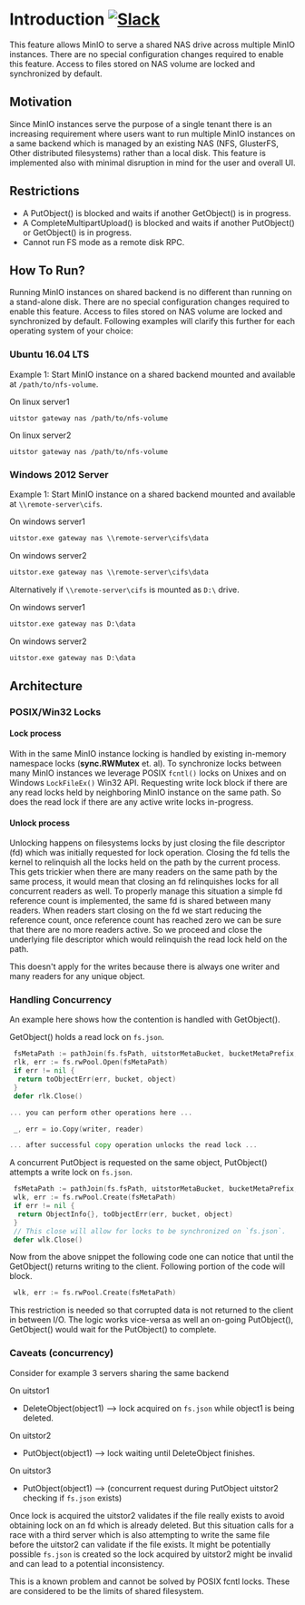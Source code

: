 # Introduction [![Slack](https://slack.min.io/slack?type=svg)](https://slack.min.io)

This feature allows MinIO to serve a shared NAS drive across multiple MinIO instances. There are no special configuration changes required to enable this feature. Access to files stored on NAS volume are locked and synchronized by default.

## Motivation

Since MinIO instances serve the purpose of a single tenant there is an increasing requirement where users want to run multiple MinIO instances on a same backend which is managed by an existing NAS (NFS, GlusterFS, Other distributed filesystems) rather than a local disk. This feature is implemented also with minimal disruption in mind for the user and overall UI.

## Restrictions

* A PutObject() is blocked and waits if another GetObject() is in progress.
* A CompleteMultipartUpload() is blocked and waits if another PutObject() or GetObject() is in progress.
* Cannot run FS mode as a remote disk RPC.

## How To Run?

Running MinIO instances on shared backend is no different than running on a stand-alone disk. There are no special configuration changes required to enable this feature. Access to files stored on NAS volume are locked and synchronized by default. Following examples will clarify this further for each operating system of your choice:

### Ubuntu 16.04 LTS

Example 1: Start MinIO instance on a shared backend mounted and available at `/path/to/nfs-volume`.

On linux server1

```shell
uitstor gateway nas /path/to/nfs-volume
```

On linux server2

```shell
uitstor gateway nas /path/to/nfs-volume
```

### Windows 2012 Server

Example 1: Start MinIO instance on a shared backend mounted and available at `\\remote-server\cifs`.

On windows server1

```cmd
uitstor.exe gateway nas \\remote-server\cifs\data
```

On windows server2

```cmd
uitstor.exe gateway nas \\remote-server\cifs\data
```

Alternatively if `\\remote-server\cifs` is mounted as `D:\` drive.

On windows server1

```cmd
uitstor.exe gateway nas D:\data
```

On windows server2

```cmd
uitstor.exe gateway nas D:\data
```

## Architecture

### POSIX/Win32 Locks

#### Lock process

With in the same MinIO instance locking is handled by existing in-memory namespace locks (**sync.RWMutex** et. al).  To synchronize locks between many MinIO instances we leverage POSIX `fcntl()` locks on Unixes and on Windows `LockFileEx()` Win32 API. Requesting write lock block if there are any read locks held by neighboring MinIO instance on the same path. So does the read lock if there are any active write locks in-progress.

#### Unlock process

Unlocking happens on filesystems locks by just closing the file descriptor (fd) which was initially requested for lock operation. Closing the fd tells the kernel to relinquish all the locks held on the path by the current process. This gets trickier when there are many readers on the same path by the same process, it would mean that closing an fd relinquishes locks for all concurrent readers as well. To properly manage this situation a simple fd reference count is implemented, the same fd is shared between many readers. When readers start closing on the fd we start reducing the reference count, once reference count has reached zero we can be sure that there are no more readers active. So we proceed and close the underlying file descriptor which would relinquish the read lock held on the path.

This doesn't apply for the writes because there is always one writer and many readers for any unique object.

### Handling Concurrency

An example here shows how the contention is handled with GetObject().

GetObject() holds a read lock on `fs.json`.

```go
 fsMetaPath := pathJoin(fs.fsPath, uitstorMetaBucket, bucketMetaPrefix, bucket, object, fsMetaJSONFile)
 rlk, err := fs.rwPool.Open(fsMetaPath)
 if err != nil {
  return toObjectErr(err, bucket, object)
 }
 defer rlk.Close()

... you can perform other operations here ...

 _, err = io.Copy(writer, reader)

... after successful copy operation unlocks the read lock ...
```

A concurrent PutObject is requested on the same object, PutObject() attempts a write lock on `fs.json`.

```go
 fsMetaPath := pathJoin(fs.fsPath, uitstorMetaBucket, bucketMetaPrefix, bucket, object, fsMetaJSONFile)
 wlk, err := fs.rwPool.Create(fsMetaPath)
 if err != nil {
  return ObjectInfo{}, toObjectErr(err, bucket, object)
 }
 // This close will allow for locks to be synchronized on `fs.json`.
 defer wlk.Close()
```

Now from the above snippet the following code one can notice that until the GetObject() returns writing to the client. Following portion of the code will block.

```go
 wlk, err := fs.rwPool.Create(fsMetaPath)
```

This restriction is needed so that corrupted data is not returned to the client in between I/O. The logic works vice-versa as well an on-going PutObject(), GetObject() would wait for the PutObject() to complete.

### Caveats (concurrency)

Consider for example 3 servers sharing the same backend

On uitstor1

* DeleteObject(object1) --> lock acquired on `fs.json` while object1 is being deleted.

On uitstor2

* PutObject(object1) --> lock waiting until DeleteObject finishes.

On uitstor3

* PutObject(object1) --> (concurrent request during PutObject uitstor2 checking if `fs.json` exists)

Once lock is acquired the uitstor2 validates if the file really exists to avoid obtaining lock on an fd which is already deleted. But this situation calls for a race with a third server which is also attempting to write the same file before the uitstor2 can validate if the file exists. It might be potentially possible `fs.json` is created so the lock acquired by uitstor2 might be invalid and can lead to a potential inconsistency.

This is a known problem and cannot be solved by POSIX fcntl locks. These are considered to be the limits of shared filesystem.
